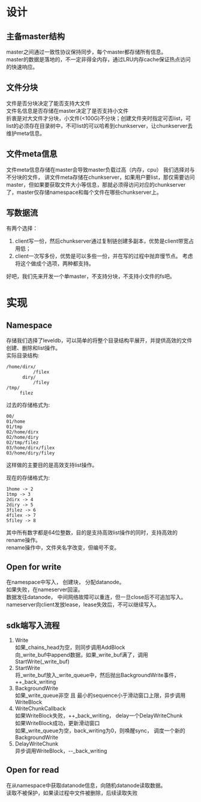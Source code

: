 # 设计

## 主备master结构
master之间通过一致性协议保持同步，每个master都存储所有信息。<br />
master的数据是落地的，不一定非得全内存，通过LRU内存cache保证热点访问的快速响应。

## 文件分块
文件是否分块决定了能否支持大文件<br />
文件名信息是否存储在master决定了是否支持小文件<br />
折衷是对大文件才分块，小文件(<100G)不分块；创建文件夹时指定可否list，可list的必须存在目录树中，不可list的可以哈希到chunkserver，让chunkserver去维护meta信息。

## 文件meta信息
文件meta信息存储在master会导致master负载过高（内存，cpu）
我们选择对与不分块的文件， 讲文件meta存储在chunkserver，如果用户要list，那仅需要访问master，但如果要获取文件大小等信息，那就必须得访问对应的chunkserver了，master仅存储namespace和每个文件在哪些chunkserver上。

## 写数据流
有两个选择：<br />
1. client写一份，然后chunkserver通过复制链创建多副本，优势是client带宽占用低；<br />
2. client一次写多份，优势是可以多些一份，并在写的过程中抛弃慢节点。
考虑将这个做成个选项，两种都支持。


好吧，我们先来开发一个单master，不支持分块，不支持小文件的fs吧。

# 实现

## Namespace

存储我们选择了leveldb，可以简单的将整个目录结构平展开，并提供高效的文件创建、删除和list操作。<br />
实际目录结构:

	/home/dirx/
	          /filex
	      diry/
	          /filey
	/tmp/
	     filez

过去的存储格式为:

	00/
	01/home
	01/tmp
	02/home/dirx
	02/home/diry
	02/tmp/filez
	03/home/dirx/filex
	03/home/diry/filey

这样做的主要目的是高效支持list操作。

现在的存储格式为:

	1home -> 2
	1tmp -> 3
	2dirx -> 4
	2diry -> 5
	3filez -> 6
	4filex -> 7
	5filey -> 8

其中所有数字都是64位整数，目的是支持高效list操作的同时，支持高效的rename操作。  
rename操作中，文件夹名字改变，但编号不变。

## Open for write  
在namespace中写入， 创建块， 分配datanode。  
如果失败，在nameserver回滚。  
数据发往datanode， 中间网络故障可以重连，但一旦close后不可追加写入。  
nameserver向client发放lease，lease失效后，不可以继续写入。

## sdk端写入流程  
1. Write  
    如果_chains_head为空，则同步调用AddBlock  
    向_write_buf中append数据，如果_write_buf满了，调用StartWrite(_write_buf)  
2. StartWrite  
    将_write_buf放入_write_queue中，然后抛出BackgroundWrite事件，++_back_writing  
3. BackgroundWrite  
    如果_write_queue非空 且 最小的sequence小于滑动窗口上限，异步调用WriteBlock  
4. WriteChunkCallback  
    如果WriteBlock失败，++_back_writing， delay一个DelayWriteChunk  
    如果WriteBlock成功，更新滑动窗口  
    如果_write_queue为空，back_writing为0，则唤醒sync，
    调度一个新的BackgroundWrite  
5. DelayWriteChunk  
    异步调用WriteBlock，--_back_writing

## Open for read

在从namespace中获取datanode信息，向随机datanode读取数据。  
读取不被保护，如果读过程中文件被删除，后续读取失败


